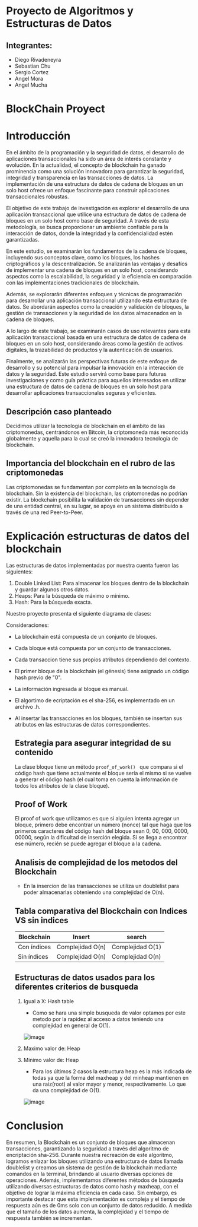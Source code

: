 # Proyecto de Algoritmos y Estructuras de Datos

## Integrantes:
- Diego Rivadeneyra
- Sebastian Chu
- Sergio Cortez
- Angel Mora
- Angel Mucha

# BlockChain Proyect
# Introducción
En el ámbito de la programación y la seguridad de datos, el desarrollo de aplicaciones transaccionales ha sido un área de interés constante y evolución. En la actualidad, el concepto de blockchain ha ganado prominencia como una solución innovadora para garantizar la seguridad, integridad y transparencia en las transacciones de datos. La implementación de una estructura de datos de cadena de bloques en un solo host ofrece un enfoque fascinante para construir aplicaciones transaccionales robustas.

El objetivo de este trabajo de investigación es explorar el desarrollo de una aplicación transaccional que utilice una estructura de datos de cadena de bloques en un solo host como base de seguridad. A través de esta metodología, se busca proporcionar un ambiente confiable para la interacción de datos, donde la integridad y la confidencialidad estén garantizadas.

En este estudio, se examinarán los fundamentos de la cadena de bloques, incluyendo sus conceptos clave, como los bloques, los hashes criptográficos y la descentralización. Se analizarán las ventajas y desafíos de implementar una cadena de bloques en un solo host, considerando aspectos como la escalabilidad, la seguridad y la eficiencia en comparación con las implementaciones tradicionales de blockchain.

Además, se explorarán diferentes enfoques y técnicas de programación para desarrollar una aplicación transaccional utilizando esta estructura de datos. Se abordarán aspectos como la creación y validación de bloques, la gestión de transacciones y la seguridad de los datos almacenados en la cadena de bloques.

A lo largo de este trabajo, se examinarán casos de uso relevantes para esta aplicación transaccional basada en una estructura de datos de cadena de bloques en un solo host, considerando áreas como la gestión de activos digitales, la trazabilidad de productos y la autenticación de usuarios.

Finalmente, se analizarán las perspectivas futuras de este enfoque de desarrollo y su potencial para impulsar la innovación en la interacción de datos y la seguridad. Este estudio servirá como base para futuras investigaciones y como guía práctica para aquellos interesados en utilizar una estructura de datos de cadena de bloques en un solo host para desarrollar aplicaciones transaccionales seguras y eficientes.
## Descripción caso planteado

Decidimos utilizar la tecnología de blockchain en el ámbito de las criptomonedas, centrándonos en Bitcoin, la criptomoneda más reconocida globalmente y aquella para la cual se creó la innovadora tecnología de blockchain.

## Importancia del blockchain en el rubro de las criptomonedas

Las criptomonedas se fundamentan por completo en la tecnología de blockchain. Sin la existencia del blockchain, las criptomonedas no podrían existir. La blockchain posibilita la validación de transacciones sin depender de una entidad central, en su lugar, se apoya en un sistema distribuido a través de una red Peer-to-Peer.

# Explicación estructuras de datos del blockchain

Las estructuras de datos implementadas por nuestra cuenta fueron las siguientes:

1. Double Linked List: Para almacenar los bloques dentro de la blockchain y guardar algunos otros datos.
2. Heaps: Para la búsqueda de máximo o mínimo.
3. Hash: Para la búsqueda exacta.

Nuestro proyecto presenta el siguiente diagrama de clases:

Consideraciones:

- La blockchain está compuesta de un conjunto de bloques.
- Cada bloque está compuesta por un conjunto de transacciones.
- Cada transaccion tiene sus propios atributos dependiendo del contexto.
- El primer bloque de la blockchain (el génesis) tiene asignado un código hash previo de "0".
- La información ingresada al bloque es manual.
- El algortimo de ecriptación es el sha-256, es implementado en un archivo .h.
- Al insertar las transacciones en los bloques, también se insertan sus atributos en las estructuras de datos correspondientes.
  

   ## Estrategia para asegurar integridad de su contenido

   La clase bloque tiene un método ```proof_of_work() ``` que compara si el código hash que tiene actualmente el bloque sería el mismo si se vuelve a generar el código hash (el cual toma en cuenta la información de todos los atributos de la clase bloque).

   ## Proof of Work

   El proof of work que utilizamos es que si alguien intenta agregar un bloque, primero debe encontrar un número (nonce) tal que haga que los primeros caracteres del código hash del bloque sean 0, 00, 000, 0000, 00000, según la dificultad de inserción elegida. Si se llega a encontrar ese número, recién se puede agregar el bloque a la cadena.
   ## Analisis de complejidad de los metodos del Blockchain
   
   - En la insercion de las transacciones se utiliza un doublelist para poder almacenarlas obteniendo una complejidad de O(n).  
   
   ## Tabla comparativa del Blockchain con Indices VS sin indices
   
   | Blockchain | Insert | search | 
   | --- | --- | --- |
   | Con índices | Complejidad O(n) | Complejidad O(1) |
   | Sin índices | Complejidad O(n) | Complejidad O(n) |
   ## Estructuras de datos usados para los diferentes criterios de busqueda
   
    1. Igual a X: Hash table
       - Como se hara una simple busqueda de valor optamos por este metodo por la rapidez al acceso a datos teniendo una complejidad en general de O(1).
         
        ![image](https://user-images.githubusercontent.com/82919499/205082437-35298f4e-f6dc-4f99-8433-89ae778110de.png)
       
         
    2. Maximo valor de: Heap
    3. Minimo valor de: Heap
          - Para los últimos 2 casos la estructura heap es la más indicada de todas ya que la forma del maxheap y del minheap mantienen en una raiz(root) al valor mayor y menor, respectivamente. Lo que da una complejidad de O(1).
          
         ![image](https://user-images.githubusercontent.com/82919499/205087704-611831d1-5de4-43d2-a9b7-48b9461b0719.png)

# Conclusion

   En resumen, la Blockchain es un conjunto de bloques que almacenan transacciones, garantizando la seguridad a través del algoritmo de encriptación sha-256. Durante nuestra recreación de este algoritmo, logramos enlazar los bloques utilizando una estructura de datos llamada doublelist y creamos un sistema de gestión de la blockchain mediante comandos en la terminal, brindando al usuario diversas opciones de operaciones. Además, implementamos diferentes métodos de búsqueda utilizando diversas estructuras de datos como hash y maxheap, con el objetivo de lograr la máxima eficiencia en cada caso. Sin embargo, es importante destacar que esta implementación es compleja y el tiempo de respuesta aún es de 0ms solo con un conjunto de datos reducido. A medida que el tamaño de los datos aumenta, la complejidad y el tiempo de respuesta también se incrementan.